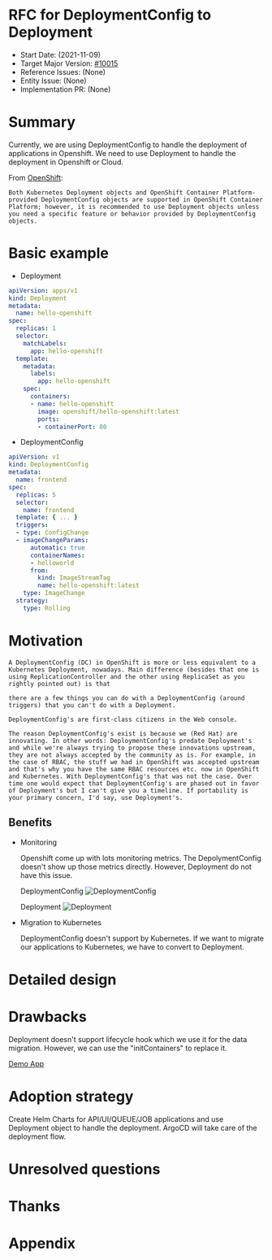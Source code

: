 # RFC for DeploymentConfig to Deployment

- Start Date: (2021-11-09)
- Target Major Version: [#10015](https://github.com/bcgov/entity/issues/10015)
- Reference Issues: (None)
- Entity Issue: (None)
- Implementation PR: (None)

# Summary

Currently, we are using DeploymentConfig to handle the deployment of applications in Openshift. We need to use Deployment to handle the deployment in Openshift or Cloud.

From [OpenShift](https://docs.openshift.com/container-platform/4.6/applications/deployments/what-deployments-are.html#deployments-comparing-deploymentconfigs_what-deployments-are):

```text
Both Kubernetes Deployment objects and OpenShift Container Platform-provided DeploymentConfig objects are supported in OpenShift Container Platform; however, it is recommended to use Deployment objects unless you need a specific feature or behavior provided by DeploymentConfig objects.
```

# Basic example

- Deployment

```yaml
apiVersion: apps/v1
kind: Deployment
metadata:
  name: hello-openshift
spec:
  replicas: 1
  selector:
    matchLabels:
      app: hello-openshift
  template:
    metadata:
      labels:
        app: hello-openshift
    spec:
      containers:
      - name: hello-openshift
        image: openshift/hello-openshift:latest
        ports:
        - containerPort: 80
```

- DeploymentConfig

```yaml
apiVersion: v1
kind: DeploymentConfig
metadata:
  name: frontend
spec:
  replicas: 5
  selector:
    name: frontend
  template: { ... }
  triggers:
  - type: ConfigChange
  - imageChangeParams:
      automatic: true
      containerNames:
      - helloworld
      from:
        kind: ImageStreamTag
        name: hello-openshift:latest
    type: ImageChange
  strategy:
    type: Rolling
```

# Motivation

```text
A DeploymentConfig (DC) in OpenShift is more or less equivalent to a Kubernetes Deployment, nowadays. Main difference (besides that one is using ReplicationController and the other using ReplicaSet as you rightly pointed out) is that

there are a few things you can do with a DeploymentConfig (around triggers) that you can't do with a Deployment.

DeploymentConfig's are first-class citizens in the Web console.

The reason DeploymentConfig's exist is because we (Red Hat) are innovating. In other words: DeploymentConfig's predate Deployment's and while we're always trying to propose these innovations upstream, they are not always accepted by the community as is. For example, in the case of RBAC, the stuff we had in OpenShift was accepted upstream and that's why you have the same RBAC resources etc. now in OpenShift and Kubernetes. With DeploymentConfig's that was not the case. Over time one would expect that DeploymentConfig's are phased out in favor of Deployment's but I can't give you a timeline. If portability is your primary concern, I'd say, use Deployment's.
```

## Benefits

- Monitoring

  Openshift come up with lots monitoring metrics. The DepolymentConfig doesn't show up those metrics directly. However, Deployment do not have this issue.

  DeploymentConfig
  ![DeploymentConfig](rfc-deploymentconfig-to-deployment/dc.png)

  Deployment
  ![Deployment](rfc-deploymentconfig-to-deployment/d.png)

- Migration to Kubernetes

  DeploymentConfig doesn't support by Kubernetes. If we want to migrate our applications to Kubernetes, we have to convert to Deployment.

# Detailed design

# Drawbacks

Deployment doesn't support lifecycle hook which we use it for the data migration. However, we can use the "initContainers" to replace it.

[Demo App](https://console.apps.silver.devops.gov.bc.ca/k8s/ns/73c567-tools/deployments/auth-api-dev)

# Adoption strategy

Create Helm Charts for API/UI/QUEUE/JOB applications and use Deployment object to handle the deployment. ArgoCD will take care of the deployment flow.

# Unresolved questions

# Thanks

# Appendix

